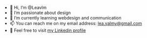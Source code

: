 - 👋 Hi, I’m @Leavlm
- 👀 I’m passionate about design
- 🌱 I’m currently learning webdesign and communication
- 📫 You can reach me on my email address: lea.valmy@gmail.com
- 👀 Feel free to visit <a href="https://www.linkedin.com/in/l%C3%A9a-valmy-448157182/">my Linkedin profile</a>

<!---
Leavlm/Leavlm is a ✨ special ✨ repository because its `README.md` (this file) appears on your GitHub profile.
You can click the Preview link to take a look at your changes.
--->
